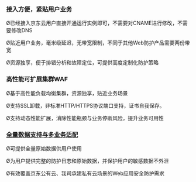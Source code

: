 ### 接入方便，紧贴用户业务

Ø已经接入京东云用户直接开通运行实例即可，不需要对CNAME进行修改，不需要修改DNS

Ø贴近用户业务，毫米级延迟，无带宽限制，不同于其他Web防护产品需要两份带宽

Ø资源独享，便于排错分析和故障定位，可提供高度定制化防护策略

### 高性能可扩展集群WAF

Ø基于高性能负载均衡集群，资源独享，贴近业务场景

Ø支持SSL卸载，非标准HTTP/HTTPS协议端口支持，证书自我保存。

Ø支持动态性能扩展，消除性能瓶颈与业务停断风险，提升业务可用性

### [全量数据支持与多业务适配]()

Ø可提供全量原始数据供用户使用

Ø为用户提供完整的防护日志和原始数据，并保护用户的敏感数据不外泄

Ø有效覆盖京东公有云、我司承建私有云场景的Web应用安全防护需求